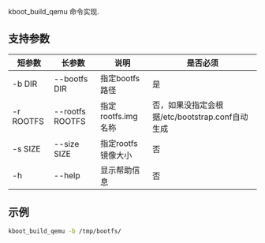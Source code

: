 kboot_build_qemu 命令实现.

## 支持参数

| 短参数    | 长参数          | 说明                | 是否必须                                        |
|-----------|-----------------|---------------------|-------------------------------------------------|
| -b DIR    | --bootfs DIR    | 指定bootfs 路径     | 是                                              |
| -r ROOTFS | --rootfs ROOTFS | 指定rootfs.img 名称 | 否，如果没指定会根据/etc/bootstrap.conf自动生成 |
| -s SIZE   | --size SIZE     | 指定rootfs 镜像大小 | 否                                              |
| -h        | --help          | 显示帮助信息        | 否                                              |



## 示例

```bash
kboot_build_qemu -b /tmp/bootfs/
```

